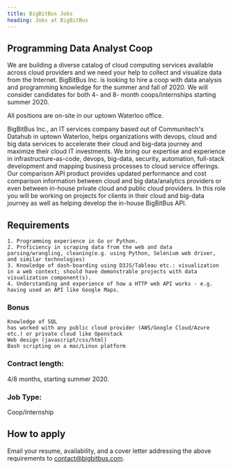 ```yaml
---
title: BigBitBus Jobs
heading: Jobs at BigBitBus
---
```



## Programming Data Analyst Coop

We are building a diverse catalog of cloud computing services available across cloud providers and we need your help to collect and visualize data from the Internet. BigBitBus Inc. is looking to hire a coop with data analysis and programming knowledge for the summer and fall of 2020. We will consider candidates for both 4- and 8- month coops/internships starting summer 2020. 

All positions are on-site in our uptown Waterloo office.

BigBitBus Inc., an IT services company based out of Communitech's Datahub in uptown Waterloo, helps organizations with devops, cloud and big data services to accelerate their cloud and big-data journey and maximize their cloud IT investments. We bring our expertise and experience in infrastructure-as-code, devops, big-data, security, automation, full-stack development and mapping business processes to cloud service offerings. Our comparison API product provides updated performance and cost comparison information between cloud and big data/analytics providers or even between in-house private cloud and public cloud providers. In this role you will be working on projects for clients in their cloud and big-data journey as well as helping develop the in-house BigBitBus API.

## Requirements

    1. Programming experience in Go or Python.
    2. Proficiency in scraping data from the web and data parsing/wrangling, cleaning(e.g. using Python, Selenium web driver, and similar technologies)
    3. Knowledge of dash-boarding using D3JS/Tableau etc.: visualization in a web context; should have demonstrable projects with data visualization component(s).
    4. Understanding and experience of how a HTTP web API works - e.g. having used an API like Google Maps.

### Bonus

    Knowledge of SQL
    has worked with any public cloud provider (AWS/Google Cloud/Azure etc.) or private cloud like Openstack
    Web design (javascript/css/html)
    Bash scripting on a mac/Linux platform

### Contract length: 

4/8 months, starting summer 2020.

### Job Type: 

Coop/Internship

## How to apply

Email your resume, availability, and a cover letter addressing the above requirements to <contact@bigbitbus.com>.